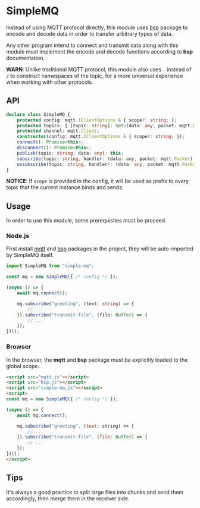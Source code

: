 # SimpleMQ

Instead of using MQTT protocol directly, this module uses
[bsp](https://github.com/hyurl/bsp) package to encode and decode data in order 
to transfer arbitrary types of data.

Any other program intend to connect and transmit data along with this module
must implement the encode and decode functions according to **bsp**
documentation.

**WARN**: Unlike traditional MQTT protocol, this module also uses `.` instead of
`/` to construct namespaces of the topic, for a more universal experience when
working with other protocols. 

## API

```ts
declare class SimpleMQ {
    protected config: mqtt.IClientOptions & { scope?: string; };
    protected topics: { [topic: string]: Set<(data: any, packet: mqtt.Packet) => void> };
    protected channel: mqtt.Client;
    constructor(config: mqtt.IClientOptions & { scope?: string; });
    connect(): Promise<this>;
    disconnect(): Promise<this>;
    publish(topic: string, data: any): this;
    subscribe(topic: string, handler: (data: any, packet: mqtt.Packet) => void): this;
    unsubscribe(topic: string, handler?: (data: any, packet: mqtt.Packet) => void): this;
}
```

**NOTICE**: If `scope` is provided in the config, it will be used as prefix to
every topic that the current instance binds and sends.

## Usage

In order to use this module, some prerequisites must be proceed.

### Node.js

First install [mqtt](https://github.com/mqttjs/MQTT.js#readme) and
[bsp](https://github.com/hyurl/bsp) packages in the project, they will be
auto-imported by SimpleMQ itself.

```ts
import SimpleMQ from "simple-mq";

const mq = new SimpleMQ({ /* config */ });

(async () => {
    await mq.connect();

    mq.subscribe("greeting", (text: string) => {
        // ...
    }).subscribe("transmit-file", (file: Buffer) => {
        // ...
    });
})();
```

### Browser

In the browser, the **mqtt** and **bsp** package must be explicitly loaded to
the global scope.

```html
<script src="mqtt.js"></script>
<script src="bsp.js"></script>
<script src="simple-mq.js"></script>
<script>
const mq = new SimpleMQ({ /* config */ });

(async () => {
    await mq.connect();

    mq.subscribe("greeting", (text: string) => {
        // ...
    }).subscribe("transmit-file", (file: Buffer) => {
        // ...
    });
})();
</script>
```

## Tips

It's always a good practice to split large files into chunks and send them
accordingly, then merge them in the receiver side.